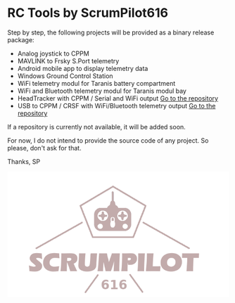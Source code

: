 # RC Tools by ScrumPilot616 

Step by step, the following projects will be provided as a binary release package:
- Analog joystick to CPPM
- MAVLINK to Frsky S.Port telemetry
- Android mobile app to display telemetry data
- Windows Ground Control Station
- WiFi telemetry modul for Taranis battery compartment
- WiFi and Bluetooth telemetry modul for Taranis modul bay
- HeadTracker with CPPM / Serial and WiFi output         [Go to the repository](https://github.com/ScrumPilot616/HeadTracker)
- USB to CPPM / CRSF with WiFi/Bluetooth telemetry output     [Go to the repository](https://github.com/ScrumPilot616/USB2RC)


If a repository is currently not available, it will be added soon.

For now, I do not intend to provide the source code of any project.
So please, don't ask for that.

Thanks,
SP

![N|Solid](https://github.com/ScrumPilot616/ScrumPilot616/blob/main/ScrumPilot616.png)



<!--
**ScrumPilot616/ScrumPilot616** is a ✨ _special_ ✨ repository because its `README.md` (this file) appears on your GitHub profile.

Here are some ideas to get you started:

- 🔭 I’m currently working on ...
- 🌱 I’m currently learning ...
- 👯 I’m looking to collaborate on ...
- 🤔 I’m looking for help with ...
- 💬 Ask me about ...
- 📫 How to reach me: ...
- 😄 Pronouns: ...
- ⚡ Fun fact: ...
-->
